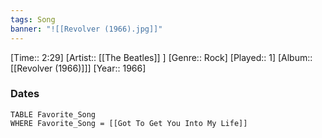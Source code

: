 ```yaml
---
tags: Song  
banner: "![[Revolver (1966).jpg]]"
---
```

[Time:: 2:29]
[Artist:: [[The Beatles]] ]
[Genre:: Rock]
[Played:: 1]
[Album:: [[Revolver (1966)]]]
[Year:: 1966]
### Dates
````dataview
TABLE Favorite_Song
WHERE Favorite_Song = [[Got To Get You Into My Life]]
````